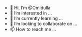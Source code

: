 - 👋 Hi, I’m @Omidulla
- 👀 I’m interested in ...
- 🌱 I’m currently learning ...
- 💞️ I’m looking to collaborate on ...
- 📫 How to reach me ...

<!---
Omidulla/Omidulla is a ✨ special ✨ repository because its `README.md` (this file) appears on your GitHub profile.
You can click the Preview link to take a look at your changes.
--->
